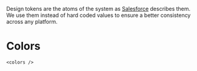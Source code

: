 Design tokens are the atoms of the system as
[Salesforce](https://www.lightningdesignsystem.com/design-tokens/) describes
them. We use them instead of hard coded values to ensure a better consistency
across any platform.

# Colors

```
<colors />
```
